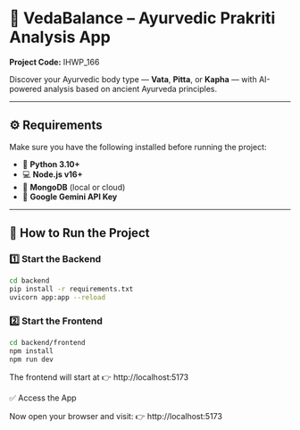 # 🌿 VedaBalance – Ayurvedic Prakriti Analysis App  
**Project Code:** IHWP_166  

Discover your Ayurvedic body type — **Vata**, **Pitta**, or **Kapha** — with AI-powered analysis based on ancient Ayurveda principles.

---

## ⚙️ Requirements

Make sure you have the following installed before running the project:

- 🐍 **Python 3.10+**  
- 💻 **Node.js v16+**  
- 🍃 **MongoDB** (local or cloud)  
- 🔑 **Google Gemini API Key**

---

## 🚀 How to Run the Project

### 1️⃣ Start the Backend  
```bash
cd backend
pip install -r requirements.txt
uvicorn app:app --reload
```
### 2️⃣ Start the Frontend
```bash
cd backend/frontend
npm install
npm run dev
```
The frontend will start at 👉 http://localhost:5173

✅ Access the App

Now open your browser and visit:
👉 http://localhost:5173
